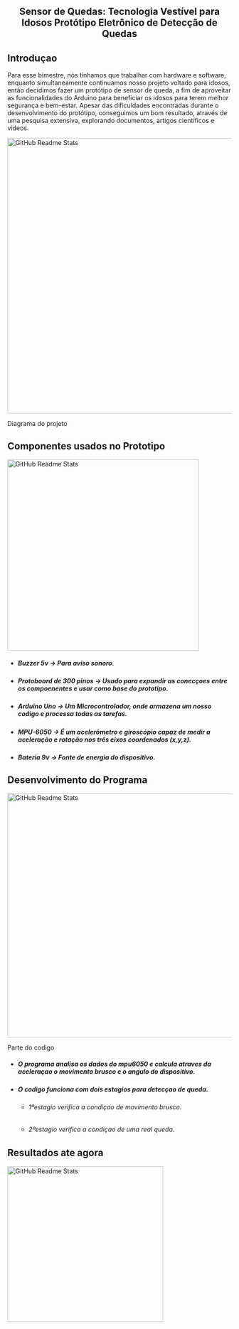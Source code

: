  
 <h2 align="center">Sensor de Quedas: Tecnologia Vestível para Idosos Protótipo Eletrônico de Detecção de Quedas</h2>

<h2>Introduçao </h2>
Para esse bimestre, nós tínhamos que trabalhar com hardware e software, enquanto simultaneamente continuamos nosso projeto voltado para idosos, então decidimos fazer um protótipo de   
sensor de queda, a fim de aproveitar as funcionalidades do Arduino para beneficiar os idosos para terem melhor segurança e bem-estar. Apesar das dificuldades encontradas durante o desenvolvimento do protótipo, conseguimos um bom resultado, através de uma pesquisa extensiva, explorando documentos, artigos científicos e vídeos.

<div>
<p>  </p>

</div>

<img width="620px" src="https://github.com/and3510/Arduino_Project/assets/127062559/75cd657c-6727-4a73-a592-849ae99c5b1d"  alt="GitHub Readme Stats" />
<p>Diagrama do projeto</p>

<h2>Componentes usados no Prototipo</h2>   
<img width="430px" src="https://github.com/and3510/Arduino_Project/assets/127062559/4e3e94aa-6668-4d12-a4c6-22a5c5c9c552"  alt="GitHub Readme Stats" />

- ##### Buzzer 5v -> Para aviso sonoro.
- ##### Protoboard de 300 pinos -> Usado para expandir as conecçoes entre os compoenentes e usar como base do prototipo.
- ##### Arduino Uno -> Um Microcontrolador, onde armazena um nosso codigo e processa todas as tarefas.
- ##### MPU-6050 -> É um acelerômetro e giroscópio capaz de medir a aceleração e rotação nos três eixos coordenados (x,y,z).
- ##### Bateria 9v -> Fonte de energia do dispositivo.

<h2> Desenvolvimento do Programa </h2>
<img width= "550px" src="https://github.com/and3510/Arduino_Project/assets/127062559/6c1e93b3-edb0-4c73-8721-099644e88d46" alt="GitHub Readme Stats" /> 
<p>Parte do codigo</p>

- ##### O programa analisa os dados do mpu6050 e calcula atraves da aceleraçao o movimento brusco e o angulo do dispositivo.
- ##### O codigo funciona com dois estagios para detecçao de queda.
  - ###### 1ºestagio verifica a condiçao de movimento brusco.
  - ###### 2ºestagio verifica a condiçao de uma real queda.




<h2> Resultados ate agora </h2>
<img width= "350px" src="https://github.com/and3510/Arduino_Project/assets/127062559/dc579d8e-597a-4cbd-a11d-3fd85406f05a" alt="GitHub Readme Stats" /> 
